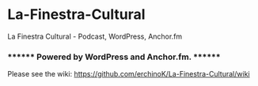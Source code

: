 # La-Finestra-Cultural
La Finestra Cultural - Podcast, WordPress, Anchor.fm

### ****** Powered by WordPress and Anchor.fm. ******

Please see the wiki: 
https://github.com/erchinoK/La-Finestra-Cultural/wiki

